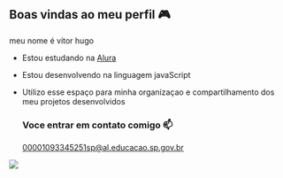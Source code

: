 ## Boas vindas ao meu perfil 🎮

meu nome é vitor hugo

- Estou estudando na [Alura](https://www.alura.com.br)
- Estou desenvolvendo na linguagem javaScript
- Utilizo esse espaço para minha organizaçao e compartilhamento dos meu projetos desenvolvidos

  ### Voce entrar em contato comigo 📫

  00001093345251sp@al.educacao.sp.gov.br


![](https://media1.tenor.com/m/dA_F9sTs8CwAAAAC/sanji-luffy.gif)
